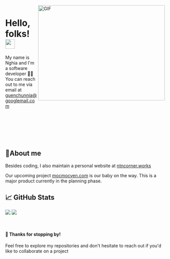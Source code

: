 <img align="right" alt="GIF" src="https://raw.githubusercontent.com/trngbro/trngbro/refs/heads/assets/2c903e90-7bce-41a3-80bc-ead8baf4e695.gif" width="400" height="300" />

# Hello, folks! <img src="https://raw.githubusercontent.com/trngbro/trngbro/refs/heads/assets/05dec018-fbd0-4389-ac39-cff493dc1f9a.gif" width="30px">

My name is Nghia and I'm a software developer 👨‍💻 <br>
You can reach out to me via email at <a href="mailto:guenchunnia@googlemail.com"> guenchunnia@googlemail.com </a>

<br>
<br>
<br>
<br>
<br>


## 📍About me

Besides coding, I also maintain a personal website at [ntncorner.works](https://ntncorner.works/)

Our upcoming project [mocmocyen.com](https://www.mocmocyen.com/) is our baby on the way. This is a major product currently in the planning phase.


## 📈 GitHub Stats

![](https://trngbro.github.io/private/generated/languages.svg)
![](https://trngbro.github.io/private/generated/overview.svg)

<br>

#### 🙏 Thanks for stopping by!

Feel free to explore my repositories and don't hesitate to reach out if you'd like to collaborate on a project
